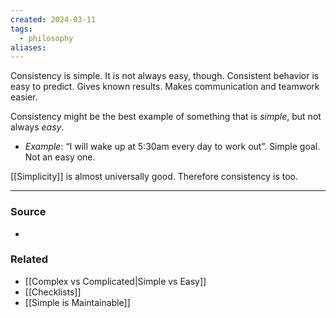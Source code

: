 ```yaml
---
created: 2024-03-11
tags:
  - philosophy
aliases:
---
```

Consistency is simple. It is not always easy, though. Consistent behavior is easy to predict. Gives known results. Makes communication and teamwork easier. 

Consistency might be the best example of something that is *simple*, but not always *easy*.
- *Example*: “I will wake up at 5:30am every day to work out”. Simple goal. Not an easy one.

[[Simplicity]] is almost universally good. Therefore consistency is too.
****
### Source
- 
### Related
- [[Complex vs Complicated|Simple vs Easy]]
- [[Checklists]]
- [[Simple is Maintainable]]